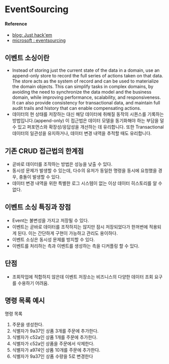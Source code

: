 # EventSourcing

#### Reference

- [blog: Just hack'em](https://justhackem.wordpress.com/2017/02/05/introducing-event-sourcing/)
- [microsoft : eventsourcing](https://docs.microsoft.com/en-us/azure/architecture/patterns/event-sourcing)

## 이벤트 소싱이란

- Instead of storing just the current state of the data in a domain, use an append-only store to record the full series of actions taken on that data. The store acts as the system of record and can be used to materialize the domain objects. This can simplify tasks in complex domains, by avoiding the need to synchronize the data model and the business domain, while improving performance, scalability, and responsiveness. It can also provide consistency for transactional data, and maintain full audit trails and history that can enable compensating actions.
- 데이터의 현 상태를 저장하는 대신 해당 데이터에 취해질 동작의 시퀀스를 기록하는 방법입니다.(append-only) 이 접근법은 데이터 모델을 동기화해야 하는 부담을 덜 수 있고 퍼포먼스와 확장성/응답성을 개선하는 데 유리합니다. 또한 Transactional 데이터의 일관성을 유지하거나, 데이터 변경 내역을 추적할 때도 유리합니다.

## 기존 CRUD 접근법의 한계점

- 곧바로 데이터를 조작하는 방법은 성능을 낮출 수 있다.
- 동시성 문제가 발생할 수 있는데, 다수의 유저가 동일한 명령을 동시에 요청했을 경우, 충돌이 발생할 수 있다.
- 데이터 변경 내역을 위한 특별한 로그 시스템이 없는 이상 데이터 히스토리를 알 수 없다.

## 이벤트 소싱 특징과 장점

- Event는 불변성을 가지고 저장될 수 있다.
- 이벤트는 곧바로 데이터를 조작하지는 않지만 잠시 저장되었다가 한꺼번에 적용되게 된다. 이는 간단하게 구현이 가능하고 관리도 용이하다.
- 이벤트 소싱은 동시성 문제를 방지할 수 있다.
- 이벤트를 처리하는 측과 이벤트를 생성하는 측을 디커플링 할 수 있다.

## 단점

- 조회작업에 적합하지 않은데 이벤트 저장소는 비즈니스의 다양한 데이터 조회 요구를 수용하기 어려움.

## 명령 목록 예시

명령 목록

1. 주문을 생성한다.
2. 식별자가 9a37인 상품 3개를 주문에 추가한다.
3. 식별자가 c52a인 상품 1개를 주문에 추가한다.
4. 식별자가 c52a인 상품을 주문에서 삭제한다.
5. 식별자가 a974인 상품 10개를 주문에 추가한다.
6. 식별자가 9a37인 상품 수량을 5로 변경한다